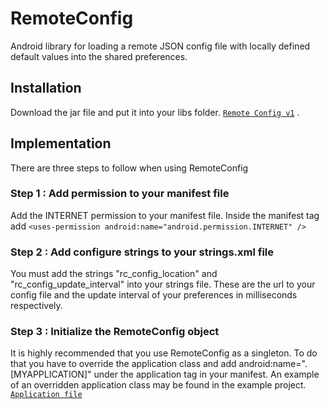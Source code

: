 # RemoteConfig

Android library for loading a remote JSON config file with locally defined default values into the shared preferences.

## Installation
Download the jar file and put it into your libs folder. [`Remote Config v1`](https://github.com/gangverk/Android-RemoteConfig/releases/download/1.0/remoteConfig_v1.jar) .

## Implementation
There are three steps to follow when using RemoteConfig

### Step 1 : Add permission to your manifest file
Add the INTERNET permission to your manifest file. Inside the manifest tag add `<uses-permission android:name="android.permission.INTERNET" />`

### Step 2 : Add configure strings to your strings.xml file
You must add the strings "rc_config_location" and "rc_config_update_interval" into your strings file. These are the url to your config file and the update interval of your preferences in milliseconds respectively.

### Step 3 : Initialize the RemoteConfig object
It is highly recommended that you use RemoteConfig as a singleton. To do that you have to override the application class and add android:name=".[MYAPPLICATION]" under the application tag in your manifest. An example of an overridden application class may be found in the example project. [`Application file`](https://github.com/gangverk/Android-RemoteConfig/blob/master/example/src/is/gangverk/example/remoteconfig/RemoteApplication.java)